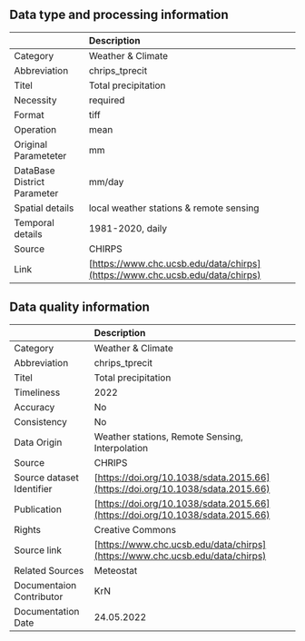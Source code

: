 ## Data type and processing information 

|                             | Description                                                                  |
|:----------------------------|:-----------------------------------------------------------------------------|
| Category                    | Weather & Climate                                                            |
| Abbreviation                | chrips_tprecit                                                               |
| Titel                       | Total precipitation                                                          |
| Necessity                   | required                                                                     |
| Format                      | tiff                                                                         |
| Operation                   | mean                                                                         |
| Original Parameteter        | mm                                                                           |
| DataBase District Parameter | mm/day                                                                       |
| Spatial details             | local weather stations & remote sensing                                      |
| Temporal details            | 1981-2020, daily                                                             |
| Source                      | CHIRPS                                                                       |
| Link                        | [https://www.chc.ucsb.edu/data/chirps](https://www.chc.ucsb.edu/data/chirps) |

## Data quality information 

|                           | Description                                                                    |
|:--------------------------|:-------------------------------------------------------------------------------|
| Category                  | Weather & Climate                                                              |
| Abbreviation              | chrips_tprecit                                                                 |
| Titel                     | Total precipitation                                                            |
| Timeliness                | 2022                                                                           |
| Accuracy                  | No                                                                             |
| Consistency               | No                                                                             |
| Data Origin               | Weather stations, Remote Sensing, Interpolation                                |
| Source                    | CHRIPS                                                                         |
| Source dataset Identifier | [https://doi.org/10.1038/sdata.2015.66](https://doi.org/10.1038/sdata.2015.66) |
| Publication               | [https://doi.org/10.1038/sdata.2015.66](https://doi.org/10.1038/sdata.2015.66) |
| Rights                    | Creative Commons                                                               |
| Source link               | [https://www.chc.ucsb.edu/data/chirps](https://www.chc.ucsb.edu/data/chirps)   |
| Related Sources           | Meteostat                                                                      |
| Documentaion Contributor  | KrN                                                                            |
| Documentation Date        | 24.05.2022                                                                     |